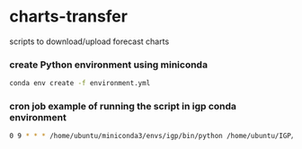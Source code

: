 # charts-transfer
scripts to download/upload forecast charts

### create Python environment using miniconda
```bash
conda env create -f environment.yml
```

### cron job example of running the script in igp conda environment
```bash
0 9 * * * /home/ubuntu/miniconda3/envs/igp/bin/python /home/ubuntu/IGP/code/charts-transfer/charts_transfer.py > /home/ubuntu/IGP/code/charts-transfer/error.log 2>&1
```
